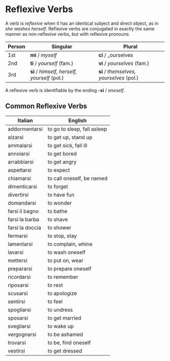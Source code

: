 # Reflexive Verbs

A verb is _reflexive_ when it has an identical subject and direct object, as in _she washes herself_.  Reflexive verbs are conjugated in exactly the same manner as non-reflexive verbs, but with reflexive pronouns.

| Person | Singular                                     | Plural                                   |
|--------|----------------------------------------------|------------------------------------------|
| 1st    | **mi** / _myself_                            | **ci** / _ourselves                      |
| 2nd    | **ti** / _yourself_ (fam.)                   | **vi** / _yourselves_  (fam.)            |
| 3rd    | **si** / _himself, herself, yourself_ (pol.) | **si** / _themselves, yourselves_ (pol.) |

A reflexive verb is identifiable by the ending **-si** / _oneself_.

## Common Reflexive Verbs

| Italian         | English                     |
|-----------------|-----------------------------|
| addormentarsi   | to go to sleep, fall asleep |
| alzarsi         | to get up, stand up         |
| ammalarsi       | to get sick, fall ill       |
| annoiarsi       | to get bored                |
| arrabbiarsi     | to get angry                |
| aspettarsi      | to expect                   |
| chiamarsi       | to call oneself, be named   |
| dimenticarsi    | to forget                   |
| divertirsi      | to have fun                 |
| domandarsi      | to wonder                   |
| farsi il bagno  | to bathe                    |
| farsi la barba  | to shave                    |
| farsi la doccia | to shower                   |
| fermarsi        | to stop, stay               |
| lamentarsi      | to complain, whine          |
| lavarsi         | to wash oneself             |
| mettersi        | to put on, wear             |
| prepararsi      | to prepare oneself          |
| ricordarsi      | to remember                 |
| riposarsi       | to rest                     |
| scusarsi        | to apologize                |
| sentirsi        | to feel                     |
| spogliarsi      | to undress                  |
| sposarsi        | to get married              |
| svegliarsi      | to wake up                  |
| vergognarsi     | to be ashamed               |
| trovarsi        | to be, find oneself         |
| vestirsi        | to get dressed              |
